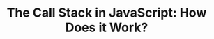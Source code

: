 ---
title: 'The Call Stack in JavaScript: How Does it Work?'
description: "The Call Stack in JavaScript: How Does it Work?"
published: "2021-04-06T06:30Z"
modified: "2021-04-10T08:30Z"
thumbnail: "./images/cover.png"
slug: javascript-call-stack
tags: ['javascript', 'function']
recommended: ['javascript-array-sort-numbers', 'operations-on-arrays-javascript']
type: post
---